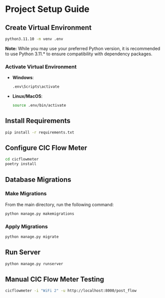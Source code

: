 # Project Setup Guide

## Create Virtual Environment

```sh
python3.11.10 -m venv .env
```

**Note:** While you may use your preferred Python version, it is recommended to use Python 3.11.\* to ensure compatibility with dependency packages.

### Activate Virtual Environment

- **Windows**:
  ```sh
  .env\Scripts\activate
  ```
- **Linux/MacOS**:
  ```sh
  source .env/bin/activate
  ```

## Install Requirements

```sh
pip install -r requirements.txt
```

## Configure CIC Flow Meter

```sh
cd cicflowmeter
poetry install
```

## Database Migrations

### Make Migrations

From the main directory, run the following command:

```sh
python manage.py makemigrations
```

### Apply Migrations

```sh
python manage.py migrate
```

## Run Server

```sh
python manage.py runserver
```

## Manual CIC Flow Meter Testing

```sh
cicflowmeter -i "WiFi 2" -u http://localhost:8000/post_flow
```

